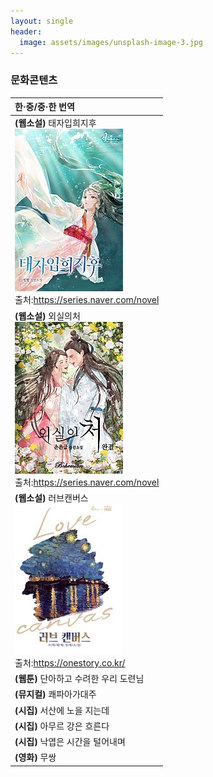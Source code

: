 ```yaml
---
layout: single
header:
  image: assets/images/unsplash-image-3.jpg
---
```


### 문화콘텐츠

|**한·중/중·한 번역**|
|:-----------------------------------------------------|
| **(웹소설)** 태자입희지후<br>![taeja](../images/2023-10-29/taeja.jpg)<br>출처:https://series.naver.com/novel|
| **(웹소설)** 외실의처<br>![wae](../images/2023-10-29/wae.jpg)<br>출처:https://series.naver.com/novel|
| **(웹소설)** 러브캔버스<br>![lovec](../images/2023-10-29/lovec.jpg)<br>출처:https://onestory.co.kr/|
| **(웹툰)** 단아하고 수려한 우리 도련님|
| **(뮤지컬)** 쾌파아가대주|
| **(시집)** 서산에 노을 지는데|
| **(시집)** 아무르 강은 흐른다|
| **(시집)** 낙엽은 시간을 털어내며|
| **(영화)** 무쌍|
